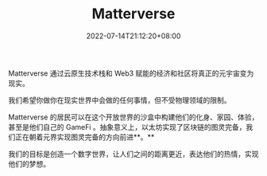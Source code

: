 ﻿---
weight: 
title: "Matterverse"
description: "Matterverse 通过云原生技术栈和 Web3 赋能的经济和社区将真正的元宇宙变为现实。"
date: 2022-07-14T21:12:20+08:00
lastmod: 2022-07-14T10:12:20+08:00
draft: false
authors: ["Cindy"]
featuredImage: "612.webp"
link: "https://www.matterverse.com/"
tags: ["Matterverse","元宇宙电商"]
categories: ["navigation"]
navigation: ["元宇宙电商"]
lightgallery: true
toc: true
pinned: false
recommend: false
recommend1: false
---
Matterverse 通过云原生技术栈和 Web3 赋能的经济和社区将真正的元宇宙变为现实。

我们希望你做你在现实世界中会做的任何事情，但不受物理领域的限制。

Matterverse 的居民可以在这个开放世界的沙盒中构建他们的化身、家园、体验，甚至是他们自己的 GameFi 。抽象意义上，以太坊实现了区块链的图灵完备，我们正在朝着元界实现图灵完备的方向前进**。** 

我们的目标是创造一个数字世界，让人们之间的距离更近，表达他们的热情，实现他们的梦想。
